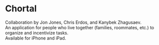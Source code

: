 # Chortal

Collaboration by Jon Jones, Chris Erdos, and Kanybek Zhagusaev.<br>
An application for people who live together (families, roommates, etc.) to organize and incentivize tasks.<br>
Available for iPhone and iPad.

